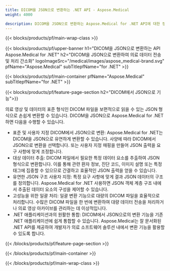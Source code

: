```yaml
---
title: DICOM을 JSON으로 변환하는 .NET API - Aspose.Medical
weight: 4000

description: DICOM을 JSON으로 변환하는 Aspose.Medical for .NET API에 대한 정보
---
```


{{< blocks/products/pf/main-wrap-class >}}

{{< blocks/products/pf/upper-banner h1="DICOM을 JSON으로 변환하는 API Aspose.Medical for .NET" h2="DICOM을 JSON으로 변환하여 의료 데이터 전송 및 처리 간소화" logoImageSrc="/medical/images/aspose_medical-brand.svg" pfName="Aspose.Medical" subTitlepfName="for .NET" >}}

{{< blocks/products/pf/main-container pfName="Aspose.Medical" subTitlepfName="for .NET" >}}

{{< blocks/products/pf/feature-page-section h2="DICOM에서 JSON으로 기능">}}

<p>의료 영상 및 데이터의 표준 형식인 DICOM 파일을 보편적으로 읽을 수 있는 JSON 형식으로 손쉽게 변환할 수 있습니다. DICOM을 JSON으로 Aspose.Medical for .NET하면 다음을 수행할 수 있습니다.</p>

<ul>
<li>표준 및 사용자 지정 DICOM에서 JSON으로 변환: Aspose.Medical for .NET는 DICOM을 JSON으로 유연하게 변환할 수 있습니다. 사양에 따라 DICOM에서 JSON으로 변환을 선택합니다. 또는 사용자 지정 매핑을 만들어 JSON 출력을 요구 사항에 맞게 조정합니다.</li>
<li>대상 데이터 추출: DICOM 파일에서 필요한 특정 데이터 요소를 추출하여 JSON 형식으로 변환합니다. 이를 통해 관련 환자 정보, 진단 코드, 이미지 설명 또는 특정 태그에 집중할 수 있으므로 간결하고 효율적인 JSON 출력을 얻을 수 있습니다.</li>
<li>유연한 JSON 구조 사용자 지정: 특정 요구 사항에 맞게 결과 JSON 데이터의 구조를 정의합니다. Aspose.Medical for .NET 사용하면 JSON 객체 계층 구조 내에서 추출된 데이터 요소의 구성을 제어할 수 있습니다.</li>
<li>고성능을 위한 일괄 처리: 일괄 변환 기능으로 대량의 DICOM 파일을 효율적으로 처리합니다. 수많은 DICOM 파일을 한 번에 변환하여 대량 데이터 전송을 처리하거나 의료 영상 아카이브를 관리하는 데 이상적입니다.</li>
<li>.NET 애플리케이션과의 원활한 통합: DICOM에서 JSON으로의 변환 기능을 기존 .NET 애플리케이션에 쉽게 통합할 수 있습니다.  Aspose.Medical는 잘 문서화된 .NET API를 제공하여 개발자가 의료 소프트웨어 솔루션 내에서 변환 기능을 활용할 수 있도록 합니다.</li>
</ul>

{{< /blocks/products/pf/feature-page-section >}}

{{< /blocks/products/pf/main-container >}}

{{< /blocks/products/pf/main-wrap-class >}}